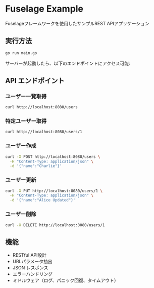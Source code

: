 # Fuselage Example

Fuselageフレームワークを使用したサンプルREST APIアプリケーション

## 実行方法

```bash
go run main.go
```

サーバーが起動したら、以下のエンドポイントにアクセス可能:

## API エンドポイント

### ユーザー一覧取得
```bash
curl http://localhost:8080/users
```

### 特定ユーザー取得
```bash
curl http://localhost:8080/users/1
```

### ユーザー作成
```bash
curl -X POST http://localhost:8080/users \
  -H "Content-Type: application/json" \
  -d '{"name":"Charlie"}'
```

### ユーザー更新
```bash
curl -X PUT http://localhost:8080/users/1 \
  -H "Content-Type: application/json" \
  -d '{"name":"Alice Updated"}'
```

### ユーザー削除
```bash
curl -X DELETE http://localhost:8080/users/1
```

## 機能

- RESTful API設計
- URLパラメータ抽出
- JSON レスポンス
- エラーハンドリング
- ミドルウェア（ログ、パニック回復、タイムアウト）
